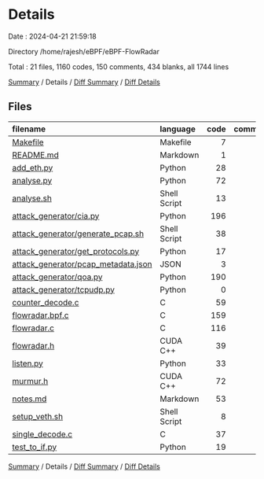 # Details

Date : 2024-04-21 21:59:18

Directory /home/rajesh/eBPF/eBPF-FlowRadar

Total : 21 files,  1160 codes, 150 comments, 434 blanks, all 1744 lines

[Summary](results.md) / Details / [Diff Summary](diff.md) / [Diff Details](diff-details.md)

## Files
| filename | language | code | comment | blank | total |
| :--- | :--- | ---: | ---: | ---: | ---: |
| [Makefile](/Makefile) | Makefile | 7 | 0 | 3 | 10 |
| [README.md](/README.md) | Markdown | 1 | 0 | 2 | 3 |
| [add_eth.py](/add_eth.py) | Python | 28 | 8 | 10 | 46 |
| [analyse.py](/analyse.py) | Python | 72 | 4 | 36 | 112 |
| [analyse.sh](/analyse.sh) | Shell Script | 13 | 4 | 8 | 25 |
| [attack_generator/cia.py](/attack_generator/cia.py) | Python | 196 | 7 | 53 | 256 |
| [attack_generator/generate_pcap.sh](/attack_generator/generate_pcap.sh) | Shell Script | 38 | 2 | 4 | 44 |
| [attack_generator/get_protocols.py](/attack_generator/get_protocols.py) | Python | 17 | 7 | 8 | 32 |
| [attack_generator/pcap_metadata.json](/attack_generator/pcap_metadata.json) | JSON | 3 | 0 | 0 | 3 |
| [attack_generator/qoa.py](/attack_generator/qoa.py) | Python | 190 | 6 | 53 | 249 |
| [attack_generator/tcpudp.py](/attack_generator/tcpudp.py) | Python | 0 | 0 | 1 | 1 |
| [counter_decode.c](/counter_decode.c) | C | 59 | 20 | 22 | 101 |
| [flowradar.bpf.c](/flowradar.bpf.c) | C | 159 | 17 | 68 | 244 |
| [flowradar.c](/flowradar.c) | C | 116 | 39 | 56 | 211 |
| [flowradar.h](/flowradar.h) | CUDA C++ | 39 | 1 | 15 | 55 |
| [listen.py](/listen.py) | Python | 33 | 4 | 15 | 52 |
| [murmur.h](/murmur.h) | CUDA C++ | 72 | 22 | 35 | 129 |
| [notes.md](/notes.md) | Markdown | 53 | 0 | 7 | 60 |
| [setup_veth.sh](/setup_veth.sh) | Shell Script | 8 | 1 | 1 | 10 |
| [single_decode.c](/single_decode.c) | C | 37 | 4 | 25 | 66 |
| [test_to_if.py](/test_to_if.py) | Python | 19 | 4 | 12 | 35 |

[Summary](results.md) / Details / [Diff Summary](diff.md) / [Diff Details](diff-details.md)